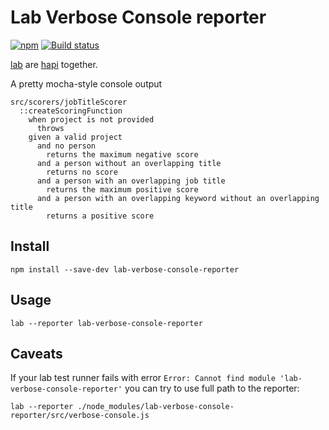 # Lab Verbose Console reporter

[![npm](https://img.shields.io/npm/v/lab-verbose-console-reporter.svg)](https://www.npmjs.com/package/lab-verbose-console-reporter)
[![Build status](https://img.shields.io/travis/duereg/lab-verbose-console-reporter/master.svg)](https://travis-ci.org/duereg/lab-verbose-console-reporter)

[lab](https://github.com/hapijs/lab) are [hapi](https://github.com/hapijs/hapi) together.

A pretty mocha-style console output

```
src/scorers/jobTitleScorer
  ::createScoringFunction
    when project is not provided
      throws
    given a valid project
      and no person
        returns the maximum negative score
      and a person without an overlapping title
        returns no score
      and a person with an overlapping job title
        returns the maximum positive score
      and a person with an overlapping keyword without an overlapping title
        returns a positive score
```

## Install

```npm install --save-dev lab-verbose-console-reporter```

## Usage

```lab --reporter lab-verbose-console-reporter```

## Caveats

If your lab test runner fails with error ```Error: Cannot find module 'lab-verbose-console-reporter'``` you can try to use full path to the reporter:

```lab --reporter ./node_modules/lab-verbose-console-reporter/src/verbose-console.js```
